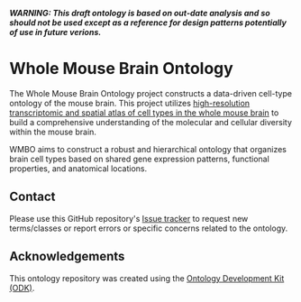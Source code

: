***WARNING: This draft ontology is based on out-date analysis and so should not be used except as a reference for design patterns potentially of use in future verions.***

# Whole Mouse Brain Ontology

The Whole Mouse Brain Ontology project constructs a data-driven cell-type ontology of the mouse brain. This project utilizes [high-resolution transcriptomic and spatial atlas of cell types in the whole mouse brain](https://doi.org/10.1101/2023.03.06.531121) to build a comprehensive understanding of the molecular and cellular diversity within the mouse brain.

WMBO aims to construct a robust and hierarchical ontology that organizes brain cell types based on shared gene expression patterns, functional properties, and anatomical locations.

## Contact

Please use this GitHub repository's [Issue tracker](https://github.com/hkir-dev/whole_mouse_brain_ontology/issues) to request new terms/classes or report errors or specific concerns related to the ontology.

## Acknowledgements

This ontology repository was created using the [Ontology Development Kit (ODK)](https://github.com/INCATools/ontology-development-kit).

